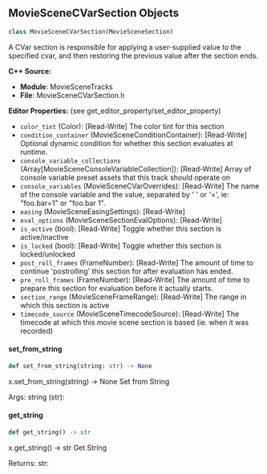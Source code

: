 ## MovieSceneCVarSection Objects

```python
class MovieSceneCVarSection(MovieSceneSection)
```

A CVar section is responsible for applying a user-supplied value to the specified cvar, and then restoring the previous value after the section ends.

**C++ Source:**

- **Module**: MovieSceneTracks
- **File**: MovieSceneCVarSection.h

**Editor Properties:** (see get_editor_property/set_editor_property)

- ``color_tint`` (Color):  [Read-Write] The color tint for this section
- ``condition_container`` (MovieSceneConditionContainer):  [Read-Write] Optional dynamic condition for whether this section evaluates at runtime.
- ``console_variable_collections`` (Array[MovieSceneConsoleVariableCollection]):  [Read-Write] Array of console variable preset assets that this track should operate on
- ``console_variables`` (MovieSceneCVarOverrides):  [Read-Write] The name of the console variable and the value, separated by ' ' or '=', ie: "foo.bar=1" or "foo.bar 1".
- ``easing`` (MovieSceneEasingSettings):  [Read-Write]
- ``eval_options`` (MovieSceneSectionEvalOptions):  [Read-Write]
- ``is_active`` (bool):  [Read-Write] Toggle whether this section is active/inactive
- ``is_locked`` (bool):  [Read-Write] Toggle whether this section is locked/unlocked
- ``post_roll_frames`` (FrameNumber):  [Read-Write] The amount of time to continue 'postrolling' this section for after evaluation has ended.
- ``pre_roll_frames`` (FrameNumber):  [Read-Write] The amount of time to prepare this section for evaluation before it actually starts.
- ``section_range`` (MovieSceneFrameRange):  [Read-Write] The range in which this section is active
- ``timecode_source`` (MovieSceneTimecodeSource):  [Read-Write] The timecode at which this movie scene section is based (ie. when it was recorded)

<a id="unreal.MovieSceneCVarSection.set_from_string"></a>

#### set_from_string

```python
def set_from_string(string: str) -> None
```

x.set_from_string(string) -> None
Set from String

Args:
    string (str):

<a id="unreal.MovieSceneCVarSection.get_string"></a>

#### get_string

```python
def get_string() -> str
```

x.get_string() -> str
Get String

Returns:
    str:

<a id="unreal.MovieSceneDataLayerSection"></a>